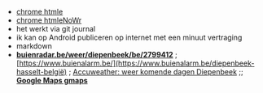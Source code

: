 - [chrome htmle](https://lieven.classy.be/htmle.html)
- [chrome htmleNoWr](https://lieven.classy.be/htmlenw.html)
- het werkt via git journal
- ik kan op Android publiceren op internet met een minuut vertraging
- markdown
- **[buienradar.be/weer/diepenbeek/be/2799412](https://www.buienradar.be/weer/diepenbeek/be/2799412)** ; [https://www.buienalarm.be/](https://www.buienalarm.be/diepenbeek-hasselt-belgië) ; [Accuweather: weer komende dagen Diepenbeek](https://www.accuweather.com/nl/be/diepenbeek/29320/hourly-weather-forecast/29320) ;; **[Google Maps gmaps](http://maps.google.be/maps?hl=nl&tab=wl)**
